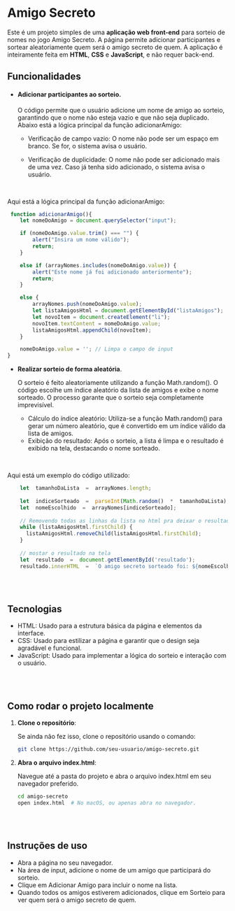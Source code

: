 # Amigo Secreto


Este é um projeto simples de uma **aplicação web front-end** para sorteio de nomes no jogo Amigo Secreto. A página permite adicionar participantes e sortear aleatoriamente quem será o amigo secreto de quem. A aplicação é inteiramente feita em **HTML**, **CSS** e **JavaScript**, e não requer back-end.

## Funcionalidades
 - #### Adicionar participantes ao sorteio.
     O código permite que o usuário adicione um nome de amigo ao sorteio, garantindo que o nome não esteja vazio e que não seja duplicado. Abaixo está a lógica principal da função adicionarAmigo:
   
     - Verificação de campo vazio: O nome não pode ser um espaço em branco. Se for, o sistema avisa o usuário.
     
     - Verificação de duplicidade: O nome não pode ser adicionado mais de uma vez. Caso já tenha sido adicionado, o sistema avisa o usuário.

<br>

Aqui está a lógica principal da função adicionarAmigo:
<br>

```javaScript
 function adicionarAmigo(){
    let nomeDoAmigo = document.querySelector("input");

    if (nomeDoAmigo.value.trim() === "") {
        alert("Insira um nome válido");
        return;
    }

    else if (arrayNomes.includes(nomeDoAmigo.value)) {
        alert("Este nome já foi adicionado anteriormente");
        return;
    }

    else {
        arrayNomes.push(nomeDoAmigo.value);
        let listaAmigosHtml = document.getElementById("listaAmigos");
        let novoItem = document.createElement("li");
        novoItem.textContent = nomeDoAmigo.value;
        listaAmigosHtml.appendChild(novoItem);
    }

    nomeDoAmigo.value = ''; // Limpa o campo de input
}
```

 - **Realizar sorteio de forma aleatória**.
   
    O sorteio é feito aleatoriamente utilizando a função Math.random(). O código escolhe um índice aleatório da lista de amigos e exibe o nome sorteado. O processo garante que o sorteio seja completamente imprevisível.

   - Cálculo do índice aleatório: Utiliza-se a função Math.random() para gerar um número aleatório, que é convertido em um índice válido da lista de amigos.
   - Exibição do resultado: Após o sorteio, a lista é limpa e o resultado é exibido na tela, destacando o nome sorteado.

<br>
  
Aqui está um exemplo do código utilizado:
<br>
```javaScript
    let  tamanhoDaLista  =  arrayNomes.length;
    
    let  indiceSorteado  =  parseInt(Math.random()  *  tamanhoDaLista);
    let  nomeEscolhido  =  arrayNomes[indiceSorteado];
    
    // Removendo todas as linhas da lista no html pra deixar o resultado em destaque
    while (listaAmigosHtml.firstChild) {
      listaAmigosHtml.removeChild(listaAmigosHtml.firstChild);
    }
    
    // mostar o resultado na tela
    let  resultado  =  document.getElementById('resultado');
    resultado.innerHTML  =  `O amigo secreto sorteado foi: ${nomeEscolhido}`;
```
<br><br>
## Tecnologias

- HTML: Usado para a estrutura básica da página e elementos da interface.
- CSS: Usado para estilizar a página e garantir que o design seja agradável e funcional.
- JavaScript: Usado para implementar a lógica do sorteio e interação com o usuário.

<br><br>

## Como rodar o projeto localmente

1. **Clone o repositório**:

    Se ainda não fez isso, clone o repositório usando o comando:

    ```bash
    git clone https://github.com/seu-usuario/amigo-secreto.git
    ```

1. **Abra o arquivo index.html**:

     Navegue até a pasta do projeto e abra o arquivo index.html em seu navegador preferido.

    ```bash
    cd amigo-secreto
    open index.html  # No macOS, ou apenas abra no navegador.
    ```
<br><br>

## Instruções de uso
- Abra a página no seu navegador.
- Na área de input, adicione o nome de um amigo que participará do sorteio.
- Clique em Adicionar Amigo para incluir o nome na lista.
- Quando todos os amigos estiverem adicionados, clique em Sorteio para ver quem será o amigo secreto de quem.
